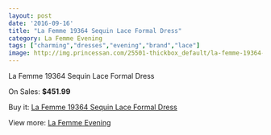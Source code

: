 ```yaml
---
layout: post
date: '2016-09-16'
title: "La Femme 19364 Sequin Lace Formal Dress"
category: La Femme Evening
tags: ["charming","dresses","evening","brand","lace"]
image: http://img.princessan.com/25501-thickbox_default/la-femme-19364-sequin-lace-formal-dress.jpg
---
```

La Femme 19364 Sequin Lace Formal Dress

On Sales: **$451.99**
<a href="https://www.princessan.com/en/la-femme-evening/11565-la-femme-19364-sequin-lace-formal-dress.html"><amp-img layout="responsive" width="600" height="600" src="//img.princessan.com/25501-thickbox_default/la-femme-19364-sequin-lace-formal-dress.jpg" alt="La Femme 19364 Sequin Lace Formal Dress 0" /></a>

Buy it: [La Femme 19364 Sequin Lace Formal Dress](https://www.princessan.com/en/la-femme-evening/11565-la-femme-19364-sequin-lace-formal-dress.html "La Femme 19364 Sequin Lace Formal Dress")

View more: [La Femme Evening](https://www.princessan.com/en/29-la-femme-evening "La Femme Evening")